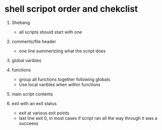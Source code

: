 # shell scripot order and chekclist
1. Shebang
    * all scripts should start with one
2. comments/file header
    * one line summeriziing what the script does
3. global varibles
    
4. functions
    * group all functions together following globals
    * Use local varibles when within functions

5. main script contents
6. exit with an exit status
    * exit <status> at various exit points
    * last line exit 0, in most cases if script ran all the way through it was a succeess
